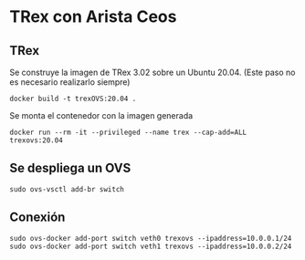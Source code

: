 # TRex con Arista Ceos

## TRex
Se construye la imagen de TRex 3.02 sobre un Ubuntu 20.04. (Este paso no es necesario realizarlo siempre)
~~~
docker build -t trexOVS:20.04 .
~~~

Se monta el contenedor con la imagen generada
~~~
docker run --rm -it --privileged --name trex --cap-add=ALL trexovs:20.04
~~~

## Se despliega un OVS
~~~
sudo ovs-vsctl add-br switch
~~~

## Conexión 
~~~
sudo ovs-docker add-port switch veth0 trexovs --ipaddress=10.0.0.1/24
sudo ovs-docker add-port switch veth1 trexovs --ipaddress=10.0.0.2/24
~~~
